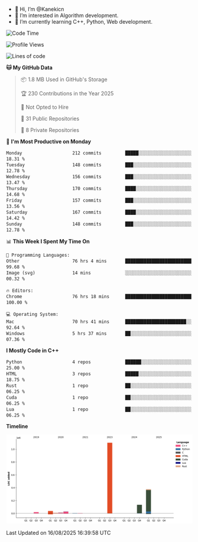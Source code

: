 - 👋 Hi, I’m @Kanekicn
- 👀 I’m interested in Algorithm development.
- 🌱 I’m currently learning C++, Python, Web development.

<!---
cotecsz/cotecsz is a ✨ special ✨ repository because its `README.md` (this file) appears on your GitHub profile.
You can click the Preview link to take a look at your changes.
--->

<!--START_SECTION:waka-->
![Code Time](http://img.shields.io/badge/Code%20Time-4%2C243%20hrs%2059%20mins-blue)

![Profile Views](http://img.shields.io/badge/Profile%20Views-0-blue)

![Lines of code](https://img.shields.io/badge/From%20Hello%20World%20I%27ve%20Written-1.7%20million%20lines%20of%20code-blue)

**🐱 My GitHub Data** 

> 📦 1.8 MB Used in GitHub's Storage 
 > 
> 🏆 230 Contributions in the Year 2025
 > 
> 🚫 Not Opted to Hire
 > 
> 📜 31 Public Repositories 
 > 
> 🔑 8 Private Repositories 
 > 
📅 **I'm Most Productive on Monday** 

```text
Monday                   212 commits         █████░░░░░░░░░░░░░░░░░░░░   18.31 % 
Tuesday                  148 commits         ███░░░░░░░░░░░░░░░░░░░░░░   12.78 % 
Wednesday                156 commits         ███░░░░░░░░░░░░░░░░░░░░░░   13.47 % 
Thursday                 170 commits         ████░░░░░░░░░░░░░░░░░░░░░   14.68 % 
Friday                   157 commits         ███░░░░░░░░░░░░░░░░░░░░░░   13.56 % 
Saturday                 167 commits         ████░░░░░░░░░░░░░░░░░░░░░   14.42 % 
Sunday                   148 commits         ███░░░░░░░░░░░░░░░░░░░░░░   12.78 % 
```


📊 **This Week I Spent My Time On** 

```text
💬 Programming Languages: 
Other                    76 hrs 4 mins       █████████████████████████   99.68 % 
Image (svg)              14 mins             ░░░░░░░░░░░░░░░░░░░░░░░░░   00.32 % 

🔥 Editors: 
Chrome                   76 hrs 18 mins      █████████████████████████   100.00 % 

💻 Operating System: 
Mac                      70 hrs 41 mins      ███████████████████████░░   92.64 % 
Windows                  5 hrs 37 mins       ██░░░░░░░░░░░░░░░░░░░░░░░   07.36 % 
```

**I Mostly Code in C++** 

```text
Python                   4 repos             ██████░░░░░░░░░░░░░░░░░░░   25.00 % 
HTML                     3 repos             █████░░░░░░░░░░░░░░░░░░░░   18.75 % 
Rust                     1 repo              ██░░░░░░░░░░░░░░░░░░░░░░░   06.25 % 
Cuda                     1 repo              ██░░░░░░░░░░░░░░░░░░░░░░░   06.25 % 
Lua                      1 repo              ██░░░░░░░░░░░░░░░░░░░░░░░   06.25 % 
```



**Timeline**

![Lines of Code chart](https://raw.githubusercontent.com/Kanekicn/Kanekicn/master/assets/bar_graph.png)


 Last Updated on 16/08/2025 16:39:58 UTC
<!--END_SECTION:waka-->
